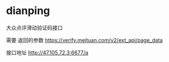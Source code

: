 # dianping
大众点评滑动验证码接口

需要 返回的参数
  https://verify.meituan.com/v2/ext_api/page_data

接口地址
  http://47.105.72.3:6677/a
